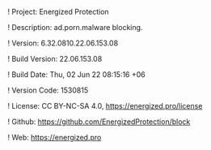! Project: Energized Protection

! Description: ad.porn.malware blocking.

! Version: 6.32.0810.22.06.153.08

! Build Version: 22.06.153.08

! Build Date: Thu, 02 Jun 22 08:15:16 +06

! Version Code: 1530815

! License: CC BY-NC-SA 4.0, https://energized.pro/license

! Github: https://github.com/EnergizedProtection/block

! Web: https://energized.pro
